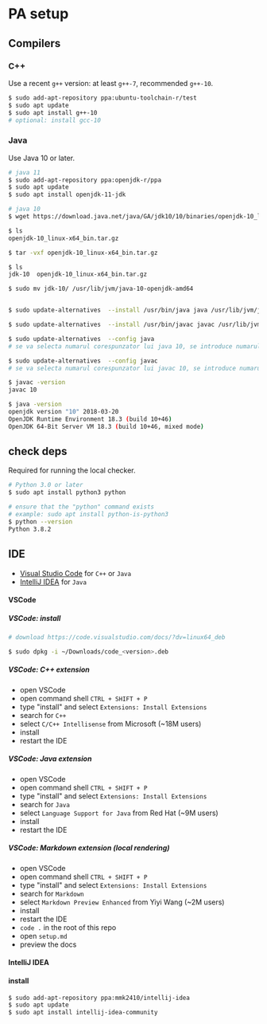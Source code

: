 # PA setup

## Compilers

### C++
Use a recent `g++` version: at least `g++-7`, recommended `g++-10`.
```bash
$ sudo add-apt-repository ppa:ubuntu-toolchain-r/test
$ sudo apt update
$ sudo apt install g++-10
# optional: install gcc-10
```

### Java
Use Java 10 or later.
```bash
# java 11
$ sudo add-apt-repository ppa:openjdk-r/ppa
$ sudo apt update
$ sudo apt install openjdk-11-jdk
```

```bash
# java 10
$ wget https://download.java.net/java/GA/jdk10/10/binaries/openjdk-10_linux-x64_bin.tar.gz

$ ls
openjdk-10_linux-x64_bin.tar.gz

$ tar -vxf openjdk-10_linux-x64_bin.tar.gz

$ ls
jdk-10  openjdk-10_linux-x64_bin.tar.gz

$ sudo mv jdk-10/ /usr/lib/jvm/java-10-openjdk-amd64


$ sudo update-alternatives  --install /usr/bin/java java /usr/lib/jvm/java-10-openjdk-amd64/bin/java  20

$ sudo update-alternatives  --install /usr/bin/javac javac /usr/lib/jvm/java-10-openjdk-amd64/bin/javac  20

$ sudo update-alternatives  --config java
# se va selecta numarul corespunzator lui java 10, se introduce numarul, se apasa enter

$ sudo update-alternatives  --config javac
# se va selecta numarul corespunzator lui javac 10, se introduce numarul, se apasa enter

$ javac -version
javac 10

$ java -version
openjdk version "10" 2018-03-20
OpenJDK Runtime Environment 18.3 (build 10+46)
OpenJDK 64-Bit Server VM 18.3 (build 10+46, mixed mode)
```
## check deps

Required for running the local checker.

```bash
# Python 3.0 or later
$ sudo apt install python3 python

# ensure that the "python" command exists
# example: sudo apt install python-is-python3
$ python --version
Python 3.8.2

```

## IDE

* [Visual Studio Code](https://code.visualstudio.com/Download) for `C++` or `Java`
* [IntelliJ IDEA](https://www.jetbrains.com/idea/) for  `Java`

#### VSCode
##### VSCode: install
```bash
# download https://code.visualstudio.com/docs/?dv=linux64_deb

$ sudo dpkg -i ~/Downloads/code_<version>.deb
```

##### VSCode: C++ extension
* open VSCode
* open command shell `CTRL + SHIFT + P`
* type "install" and select `Extensions: Install Extensions`
* search for `C++`
* select `C/C++ Intellisense` from Microsoft (~18M users)
* install
* restart the IDE

##### VSCode: Java extension
* open VSCode
* open command shell `CTRL + SHIFT + P`
* type "install" and select `Extensions: Install Extensions`
* search for `Java`
* select `Language Support for Java` from Red Hat (~9M users)
* install
* restart the IDE

##### VSCode: Markdown extension (local rendering)
* open VSCode
* open command shell `CTRL + SHIFT + P`
* type "install" and select `Extensions: Install Extensions`
* search for `Markdown`
* select `Markdown Preview Enhanced` from Yiyi Wang (~2M users)
* install
* restart the IDE
* `code .` in the root of this repo
* open `setup.md`
* preview the docs

#### IntelliJ IDEA
#### install
```bash
$ sudo add-apt-repository ppa:mmk2410/intellij-idea
$ sudo apt update
$ sudo apt install intellij-idea-community
```
